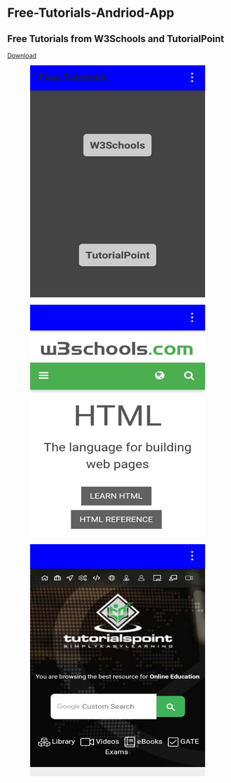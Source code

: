 # Free-Tutorials-Andriod-App
## Free Tutorials from W3Schools and TutorialPoint

[Download](https://github.com/Prabhuelectro/Free-Tutorials-Andriod-App/releases/download/v1.0/FreeTutorials.apk "Download the app")

<p align="center">
<img width="400" height="530" src="https://raw.githubusercontent.com/Prabhuelectro/Free-Tutorials-Andriod-App/master/image/front.JPG">
</p>

<p align="center">
<img width="400" height="530" src="https://raw.githubusercontent.com/Prabhuelectro/Free-Tutorials-Andriod-App/master/image/w3s.JPG">
</p>


<p align="center">
<img width="400" height="530" src="https://raw.githubusercontent.com/Prabhuelectro/Free-Tutorials-Andriod-App/master/image/tutp.JPG">
</p>
